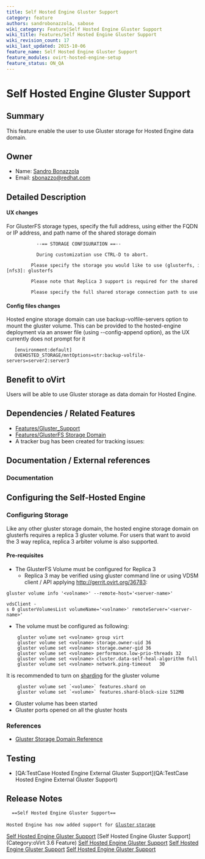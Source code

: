 ```yaml
---
title: Self Hosted Engine Gluster Support
category: feature
authors: sandrobonazzola, sabose
wiki_category: Feature|Self Hosted Engine Gluster Support
wiki_title: Features/Self Hosted Engine Gluster Support
wiki_revision_count: 17
wiki_last_updated: 2015-10-06
feature_name: Self Hosted Engine Gluster Support
feature_modules: ovirt-hosted-engine-setup
feature_status: ON_QA
---
```


# Self Hosted Engine Gluster Support

## Summary

This feature enable the user to use Gluster storage for Hosted Engine data domain.


## Owner

*   Name: [Sandro Bonazzola](https://github.com/sandrobonazzola)
*   Email: <sbonazzo@redhat.com>

## Detailed Description

#### UX changes
For GlusterFS storage types, specify the full address, using either the FQDN or IP address, and path name of the shared storage domain

               --== STORAGE CONFIGURATION ==--
              
               During customization use CTRL-D to abort.
               Please specify the storage you would like to use (glusterfs, iscsi, nfs3, nfs4)[nfs3]: glusterfs 
               Please note that Replica 3 support is required for the shared storage.
               Please specify the full shared storage connection path to use (example: host:/path): storage.example.com:/hosted_engine/glusterfs

#### Config files changes 
Hosted engine storage domain can use backup-volfile-servers option to mount the gluster volume. 
This can be provided to the hosted-engine deployment via an answer file (using --config-append option), as the UX currently does not prompt for it

```
   [environment:default]
   OVEHOSTED_STORAGE/mntOptions=str:backup-volfile-servers=server2:server3
```

## Benefit to oVirt

Users will be able to use Gluster storage as data domain for Hosted Engine.

## Dependencies / Related Features

*   [Features/Gluster_Support](/develop/release-management/features/gluster/gluster-support/)
*   [Features/GlusterFS Storage Domain](/develop/release-management/features/storage/glusterfs-storage-domain/)
*   A tracker bug has been created for tracking issues:

## Documentation / External references

### Documentation

## Configuring the Self-Hosted Engine

### Configuring Storage
Like any other gluster storage domain, the hosted engine storage domain on glusterfs requires a replica 3 gluster volume. For users that want to avoid the 3 way replica, replica 3 arbiter volume is also supported.

#### Pre-requisites


*   The GlusterFS Volume must be configured for Replica 3
    -   Replica 3 may be verified using gluster command line or using VDSM client / API applying <http://gerrit.ovirt.org/36783>:

`gluster volume info '<volname>' --remote-host='<server-name>'`

`vdsClient -s 0 glusterVolumesList volumeName='<volname>' remoteServer='<server-name>'`

*   The volume must be configured as following:

```
    gluster volume set <volname> group virt
    gluster volume set <volname> storage.owner-uid 36 
    gluster volume set <volname> storage.owner-gid 36
    gluster volume set <volname> performance.low-prio-threads 32
    gluster volume set <volname> cluster.data-self-heal-algorithm full
    gluster volume set <volname> network.ping-timeout   30
```   
It is recommended to turn on [sharding](http://blog.gluster.org/2015/12/introducing-shard-translator/) for the gluster volume

```
    gluster volume set `<volume>` features.shard on
    gluster volume set `<volume>` features.shard-block-size 512MB
```

*  Gluster volume has been started 
*  Gluster ports opened on all the gluster hosts


### References

*   [Gluster Storage Domain Reference](/documentation/admin-guide/gluster-storage-domain-reference/)

## Testing

*   [QA:TestCase Hosted Engine External Gluster Support](QA:TestCase Hosted Engine External Gluster Support)

## Release Notes

      ==Self Hosted Engine Gluster Support==
`Hosted Engine has now added support for `[`Gluster` `storage`](Features/Self_Hosted_Engine_Gluster_Support)



[Self Hosted Engine Gluster Support](/develop/release-management/features/) [Self Hosted Engine Gluster Support](Category:oVirt 3.6 Feature) [Self Hosted Engine Gluster Support](/develop/release-management/releases/3.6/proposed-feature/) [Self Hosted Engine Gluster Support](Category:HostedEngine) [Self Hosted Engine Gluster Support](Category:Integration)
